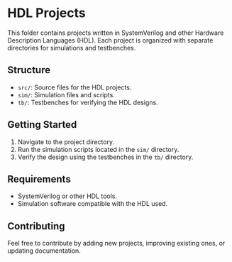# HDL Projects

This folder contains projects written in SystemVerilog and other Hardware Description Languages (HDL). Each project is organized with separate directories for simulations and testbenches.

## Structure

- `src/`: Source files for the HDL projects.
- `sim/`: Simulation files and scripts.
- `tb/`: Testbenches for verifying the HDL designs.

## Getting Started

1. Navigate to the project directory.
2. Run the simulation scripts located in the `sim/` directory.
3. Verify the design using the testbenches in the `tb/` directory.

## Requirements

- SystemVerilog or other HDL tools.
- Simulation software compatible with the HDL used.

## Contributing

Feel free to contribute by adding new projects, improving existing ones, or updating documentation.
